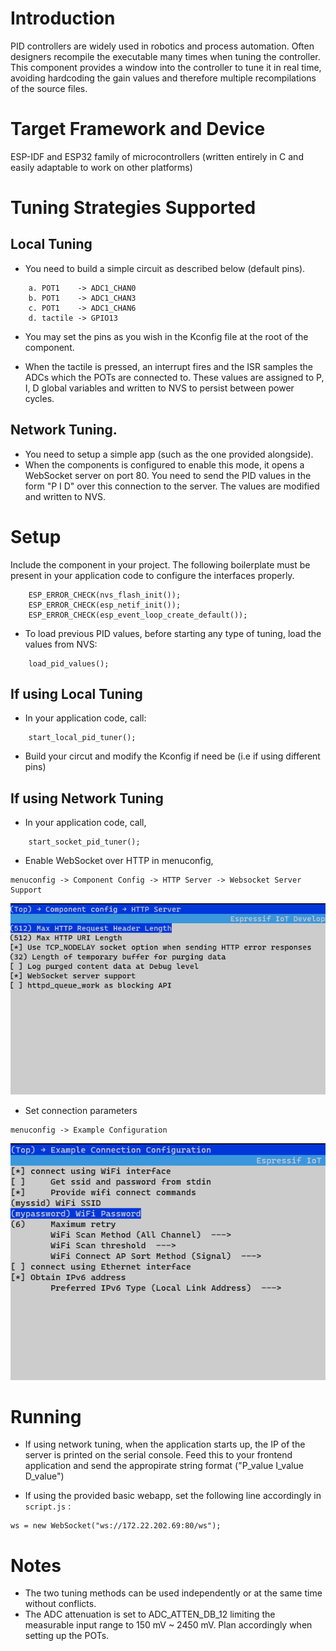 # Introduction

PID controllers are widely used in robotics and process automation. Often designers recompile the executable many times when tuning the controller. This component provides a window into the controller to tune it in real time, avoiding hardcoding the gain values and therefore multiple recompilations of the source files. 

# Target Framework and Device
ESP-IDF and ESP32 family of microcontrollers (written entirely in C and  easily adaptable to work on other platforms)

# Tuning Strategies Supported
## Local Tuning
- You need to build a simple circuit as described below (default pins).
```
    a. POT1    -> ADC1_CHAN0
    b. POT1    -> ADC1_CHAN3
    c. POT1    -> ADC1_CHAN6
    d. tactile -> GPIO13
```
- You may set the pins as you wish in the Kconfig file at the root of the component. 

- When the tactile is pressed, an interrupt fires and the ISR samples the ADCs which the POTs are connected to. These values are assigned to P, I, D global variables and written to NVS to persist between power cycles. 

## Network Tuning. 
- You need to setup a simple app (such as the one provided alongside). 
- When the components is configured to enable this mode, it opens a WebSocket server on port 80. You need to send the PID values in the form "P I D" over this connection to the server. The values are modified and written to NVS. 

# Setup 
Include the component in your project. 
The following boilerplate must be present in your application code to configure the interfaces properly. 
```
    ESP_ERROR_CHECK(nvs_flash_init());
    ESP_ERROR_CHECK(esp_netif_init());
    ESP_ERROR_CHECK(esp_event_loop_create_default());
```
 - To load previous PID values, before starting any type of tuning, load the values from NVS:
 ```
     load_pid_values();
 ```
## If using Local Tuning
- In your application code, call:
```
    start_local_pid_tuner();
```
- Build your circut and modify the Kconfig if need be (i.e if using different pins)

## If using Network Tuning
- In your application code, call, 
```
    start_socket_pid_tuner();
```
- Enable WebSocket over HTTP in menuconfig, 
```
menuconfig -> Component Config -> HTTP Server -> Websocket Server Support
```
![alt text](image.png)

- Set connection parameters 
```
menuconfig -> Example Configuration
```
![alt text](image-1.png)
 

# Running

- If using network tuning, when the application starts up, the IP of the server is printed on the serial console. Feed this to your frontend application and send the appropirate string format ("P_value I_value D_value")

- If using the provided basic webapp, set the following line accordingly in `script.js` :
```
ws = new WebSocket("ws://172.22.202.69:80/ws");
``` 

# Notes
- The two tuning methods can be used independently or at the same time without conflicts.
- The ADC attenuation is set to ADC_ATTEN_DB_12 limiting the measurable input range to 150 mV ~ 2450 mV. Plan accordingly when setting up the POTs.